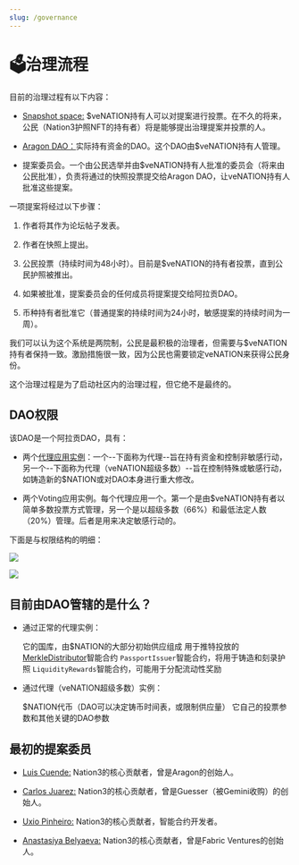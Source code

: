 ```yaml
---
slug: /governance
---
```


# 🗳治理流程

目前的治理过程有以下内容：

*   [Snapshot space:](<> "Snapshot space:") \$veNATION持有人可以对提案进行投票。在不久的将来，公民（Nation3护照NFT的持有者）将是能够提出治理提案并投票的人。

*   [Aragon DAO：](#/nation3 "Aragon DAO：")实际持有资金的DAO。这个DAO由\$veNATION持有人管理。

*   提案委员会。一个由公民选举并由\$veNATION持有人批准的委员会（将来由公民批准），负责将通过的快照投票提交给Aragon DAO，让veNATION持有人批准这些提案。

一项提案将经过以下步骤：

1.  作者将其作为论坛帖子发表。

2.  作者在快照上提出。

3.  公民投票（持续时间为48小时）。目前是\$veNATION的持有者投票，直到公民护照被推出。

4.  如果被批准，提案委员会的任何成员将提案提交给阿拉贡DAO。

5.  币种持有者批准它（普通提案的持续时间为24小时，敏感提案的持续时间为一周）。

我们可以认为这个系统是两院制，公民是最积极的治理者，但需要与\$veNATION持有者保持一致。激励措施很一致，因为公民也需要锁定veNATION来获得公民身份。

这个治理过程是为了启动社区内的治理过程，但它绝不是最终的。

## DAO权限

该DAO是一个阿拉贡DAO，具有：

*   两个[代理应用实例](https://aragon.org/agent "代理应用实例")：一个--下面称为代理--旨在持有资金和控制非敏感行动，另一个--下面称为代理（veNATION超级多数）--旨在控制特殊或敏感行动，如铸造新的\$NATION或对DAO本身进行重大修改。

*   两个Voting应用实例。每个代理应用一个。第一个是由\$veNATION持有者以简单多数投票方式管理，另一个是以超级多数（66%）和最低法定人数（20%）管理。后者是用来决定敏感行动的。

下面是与权限结构的明细：

![](image/image_OommpgFqpO.png)

![](image/image_1roAoyyqIw.png)

## 目前由DAO管辖的是什么？

*   通过正常的代理实例：

    它的国库，由\$NATION的大部分初始供应组成
    用于推特投放的[MerkleDistributor](https://etherscan.io/address/0xcab2B7614351649870e4DCC3490Ab692bf3beD60 "MerkleDistributor")智能合约
    `PassportIssuer`智能合约，将用于铸造和刻录护照
    `LiquidityRewards`智能合约，可能用于分配流动性奖励&#x20;

*   通过代理（veNATION超级多数）实例：

    \$NATION代币（DAO可以决定铸币时间表，或限制供应量）
    它自己的投票参数和其他关键的DAO参数

## 最初的提案委员

*   [Luis Cuende:](https://twitter.com/licuende "Luis Cuende:") Nation3的核心贡献者，曾是Aragon的创始人。

*   [Carlos Juarez:](https://twitter.com/0xPaella "Carlos Juarez:") Nation3的核心贡献者，曾是Guesser（被Gemini收购）的创始人。

*   [Uxio Pinheiro:](https://twitter.com/0xgallego "Uxio Pinheiro:") Nation3的核心贡献者，智能合约开发者。

*   [Anastasiya Belyaeva:](https://twitter.com/anastasiya_vc "Anastasiya Belyaeva:") Nation3的核心贡献者，曾是Fabric Ventures的创始人。
